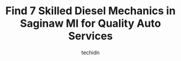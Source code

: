---
layout: ampstory
image: https://images.unsplash.com/photo-1622407760454-0a091d4c6cdf?ixlib=rb-4.0.3&ixid=MnwxMjA3fDB8MHxwaG90by1wYWdlfHx8fGVufDB8fHx8&auto=format&fit=crop&w=640&h=853&q=80
author: techidn
featured: false
description: Searching for the finest Diesel Mechanic in Saginaw MI, USA? Look no further than the 7 best Diesel Mechanic in the area, where youll find a team of highly qualified professionals ready to 
title: Find 7 Skilled Diesel Mechanics in Saginaw MI for Quality Auto Services
cover:
   title: Find 7 Skilled Diesel Mechanics in Saginaw MI for Quality Auto Services
   subtitle: Rickpate
   background: https://images.unsplash.com/photo-1622407760454-0a091d4c6cdf?ixlib=rb-4.0.3&ixid=MnwxMjA3fDB8MHxwaG90by1wYWdlfHx8fGVufDB8fHx8&auto=format&fit=crop&w=640&h=853&q=80

pages: 
 - layout: thirds
   top: <h1>#1 Best Automotive Repair</h1>
   bottom: "<p>My first experience with Best Automotive was great. From the beginning they gave me a good price for the work I needed done. Jeff handled all the calling and interactions</p>"
   background: https://www.knot35.com/toplist/wp-content/uploads/2023/06/best-diesel-mechanic-1-in-saginaw-mi-1685838620.jpeg
   backgroundblur: true
 - layout: thirds
   top: <h1>#2 Kens General Repair Inc.</h1>
   bottom: "<p>400 W Remington St, Saginaw, MI 48602, United States</p>"
   background: https://www.knot35.com/toplist/wp-content/uploads/2023/06/best-diesel-mechanic-2-in-saginaw-mi-1685838620.jpeg
   cta:
      link: https://www.knot35.com/toplist/find-7-skilled-diesel-mechanics-in-saginaw-mi-for-quality-auto-services/
      text: Find 7 Skilled Diesel Mechanics in Saginaw MI for Quality Auto Services
 - layout: thirds
   top: <h1>#3 Dex-Tech Auto Service Center</h1>
   bottom: "<p>2958 Bay Rd, Saginaw, MI 48603, United States</p>"
   background: https://www.knot35.com/toplist/wp-content/uploads/2023/06/best-diesel-mechanic-3-in-saginaw-mi-1685838621.jpeg
   cta:
      link: https://www.knot35.com/toplist/find-7-skilled-diesel-mechanics-in-saginaw-mi-for-quality-auto-services/
      text: Find 7 Skilled Diesel Mechanics in Saginaw MI for Quality Auto Services
 - layout: thirds
   top: <h1>#4 State & Bay Automotive</h1>
   bottom: "<p>2703 State St, Saginaw, MI 48602, United States</p>"
   background: https://images.unsplash.com/photo-1515405295579-ba7b45403062?ixlib=rb-4.0.3&ixid=MnwxMjA3fDB8MHxwaG90by1wYWdlfHx8fGVufDB8fHx8&auto=format&fit=crop&w=640&h=853&q=80
   cta:
      link: https://www.knot35.com/toplist/find-7-skilled-diesel-mechanics-in-saginaw-mi-for-quality-auto-services/
      text: Find 7 Skilled Diesel Mechanics in Saginaw MI for Quality Auto Services
 - layout: thirds
   top: <h1>#5 All Auto & Truck Services</h1>
   bottom: "<p>1404 Gratiot Ave, Saginaw, MI 48602, United States</p>"
   background: https://images.unsplash.com/photo-1604871000636-074fa5117945?ixlib=rb-4.0.3&ixid=MnwxMjA3fDB8MHxwaG90by1wYWdlfHx8fGVufDB8fHx8&auto=format&fit=crop&w=640&h=853&q=80
   cta:
      link: https://www.knot35.com/toplist/find-7-skilled-diesel-mechanics-in-saginaw-mi-for-quality-auto-services/
      text: Find 7 Skilled Diesel Mechanics in Saginaw MI for Quality Auto Services
 - layout: thirds
   top: <h1>#6 W.W. Williams</h1>
   bottom: "<p>715 S Outer Dr, Saginaw, MI 48601, United States</p>"
   background: https://images.unsplash.com/photo-1580610447943-1bfbef5efe07?ixlib=rb-4.0.3&ixid=MnwxMjA3fDB8MHxwaG90by1wYWdlfHx8fGVufDB8fHx8&auto=format&fit=crop&w=640&h=853&q=80
   cta:
      link: https://www.knot35.com/toplist/find-7-skilled-diesel-mechanics-in-saginaw-mi-for-quality-auto-services/
      text: Find 7 Skilled Diesel Mechanics in Saginaw MI for Quality Auto Services
 - layout: thirds
   top: <h1>#7 Mid-Michigan Equipment</h1>
   bottom: "<p>3235 E Washington Rd, Saginaw, MI 48601, United States</p>"
   background: https://images.unsplash.com/photo-1489648022186-8f49310909a0?ixlib=rb-4.0.3&ixid=MnwxMjA3fDB8MHxwaG90by1wYWdlfHx8fGVufDB8fHx8&auto=format&fit=crop&w=640&h=853&q=80
   cta:
      link: https://www.knot35.com/toplist/find-7-skilled-diesel-mechanics-in-saginaw-mi-for-quality-auto-services/
      text: Find 7 Skilled Diesel Mechanics in Saginaw MI for Quality Auto Services
 - layout: thirds
   middle: Continue reading...
   background: https://images.unsplash.com/photo-1608501821300-4f99e58bba77?ixlib=rb-4.0.3&ixid=MnwxMjA3fDB8MHxwaG90by1wYWdlfHx8fGVufDB8fHx8&auto=format&fit=crop&w=640&h=853&q=80
   cta:
      link: https://www.knot35.com/toplist/find-7-skilled-diesel-mechanics-in-saginaw-mi-for-quality-auto-services/
      text: Find 7 Skilled Diesel Mechanics in Saginaw MI for Quality Auto Services
      
---